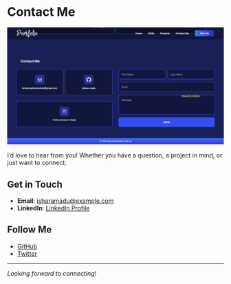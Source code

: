 # Contact Me

![Contact Image](src/assets/contact.png)

I’d love to hear from you! Whether you have a question, a project in mind, or just want to connect.

## Get in Touch
- **Email**: [isharamadu@example.com](mailto:isharamadu@example.com)
- **LinkedIn**: [LinkedIn Profile](https://www.linkedin.com/in/ishara-madu)

## Follow Me
- [GitHub](https://github.com/ishara-madu)
- [Twitter](https://twitter.com/isharamadu)

---

*Looking forward to connecting!*
